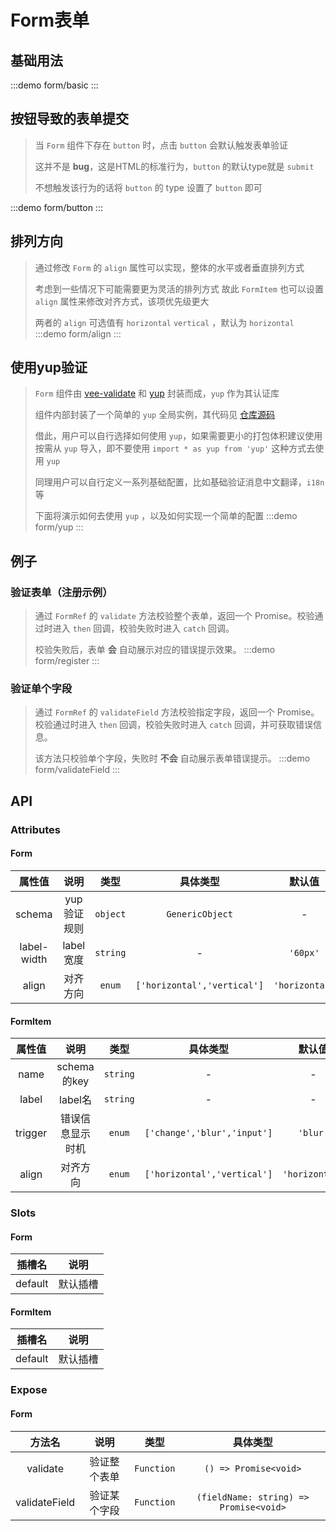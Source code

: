 # Form表单

## 基础用法 
:::demo form/basic
:::


## 按钮导致的表单提交
> 当 `Form` 组件下存在 `button` 时，点击 `button` 会默认触发表单验证
> >
> 这并不是 **bug**，这是HTML的标准行为，`button` 的默认type就是 `submit`
> >
> 不想触发该行为的话将 `button` 的 type 设置了 `button` 即可

:::demo form/button
:::



## 排列方向
> 通过修改 `Form` 的 `align` 属性可以实现，整体的水平或者垂直排列方式
>>
> 考虑到一些情况下可能需要更为灵活的排列方式 故此 `FormItem` 也可以设置 `align` 属性来修改对齐方式，该项优先级更大
>> 
> 两者的 `align` 可选值有 `horizontal` `vertical` ，默认为 `horizontal`
:::demo form/align
:::

## 使用yup验证
> `Form` 组件由 [vee-validate](https://vee-validate.logaretm.com/v4/) 和 [yup](https://github.com/jquense/yup) 封装而成，`yup` 作为其认证库
>>
> 组件内部封装了一个简单的 `yup` 全局实例，其代码见 [仓库源码](https://github.com/Lirous587/li-daisy/blob/main/packages/Form/src/yup.ts)
>>
> 借此，用户可以自行选择如何使用 `yup`，如果需要更小的打包体积建议使用按需从 `yup` 导入，即不要使用 `import * as yup from 'yup'` 这种方式去使用 `yup`
>> 
> 同理用户可以自行定义一系列基础配置，比如基础验证消息中文翻译，`i18n` 等
>>
> 下面将演示如何去使用 `yup` ，以及如何实现一个简单的配置
:::demo form/yup
:::

## 例子

### 验证表单（注册示例）
> 通过 `FormRef` 的 `validate` 方法校验整个表单，返回一个 Promise。校验通过时进入 `then` 回调，校验失败时进入 `catch` 回调。
>
> 校验失败后，表单 **会** 自动展示对应的错误提示效果。
:::demo form/register
:::

### 验证单个字段
> 通过 `FormRef` 的 `validateField` 方法校验指定字段，返回一个 Promise。校验通过时进入 `then` 回调，校验失败时进入 `catch` 回调，并可获取错误信息。
>
> 该方法只校验单个字段，失败时 **不会** 自动展示表单错误提示。
:::demo form/validateField
:::


## API

### Attributes

#### Form
|   属性值    |    说明     |   类型   |          具体类型           |     默认值     |
| :---------: | :---------: | :------: | :-------------------------: | :------------: |
|   schema    | yup验证规则 | `object` |       `GenericObject`       |       -        |
| label-width |  label宽度  | `string` |              -              |    `'60px'`    |
|    align    |  对齐方向   |  `enum`  | `['horizontal','vertical']` | `'horizontal'` |


#### FormItem
| 属性值  |       说明       |   类型   |          具体类型           |     默认值     |
| :-----: | :--------------: | :------: | :-------------------------: | :------------: |
|  name   |   schema的key    | `string` |              -              |       -        |
|  label  |     label名      | `string` |              -              |       -        |
| trigger | 错误信息显示时机 |  `enum`  | `['change','blur','input']` |    `'blur'`    |
|  align  |     对齐方向     |  `enum`  | `['horizontal','vertical']` | `'horizontal'` |

### Slots

#### Form
| 插槽名  |   说明   |
| :-----: | :------: |
| default | 默认插槽 |

#### FormItem
| 插槽名  |   说明   |
| :-----: | :------: |
| default | 默认插槽 |

### Expose

#### Form
|    方法名     |     说明     |    类型    |                具体类型                |
| :-----------: | :----------: | :--------: | :------------------------------------: |
|   validate    | 验证整个表单 | `Function` |         `() => Promise<void>`          |
| validateField | 验证某个字段 | `Function` | `(fieldName: string) => Promise<void>` |